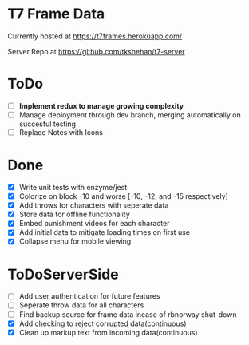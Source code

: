 # T7 Frame Data
Currently hosted at https://t7frames.herokuapp.com/

Server Repo at https://github.com/tkshehan/t7-server

# ToDo
- [ ] **Implement redux to manage growing complexity**
- [ ] Manage deployment through dev branch, merging automatically on succesful testing
- [ ] Replace Notes with Icons

# Done
- [x] Write unit tests with enzyme/jest
- [x] Colorize on block -10 and worse [-10, -12, and -15 respectively]
- [x] Add throws for characters with seperate data
- [x] Store data for offline functionality
- [x] Embed punishment videos for each character
- [x] Add initial data to mitigate loading times on first use
- [x] Collapse menu for mobile viewing

# ToDoServerSide
- [ ] Add user authentication for future features
- [ ] Seperate throw data for all characters
- [ ] Find backup source for frame data incase of rbnorway shut-down
- [x] Add checking to reject corrupted data(continuous)
- [x] Clean up markup text from incoming data(continuous)
